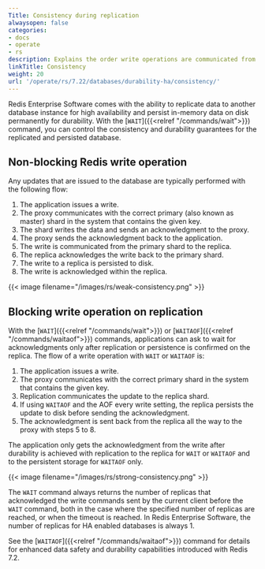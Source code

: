 ```yaml
---
Title: Consistency during replication
alwaysopen: false
categories:
- docs
- operate
- rs
description: Explains the order write operations are communicated from app to proxy to shards for both non-blocking Redis write operations and blocking write operations on replication.
linkTitle: Consistency
weight: 20
url: '/operate/rs/7.22/databases/durability-ha/consistency/'
---
```

Redis Enterprise Software comes with the ability to replicate data
to another database instance for high availability and persist in-memory data on
disk permanently for durability. With the [`WAIT`]({{<relref "/commands/wait">}}) command, you can
control the consistency and durability guarantees for the replicated and
persisted database.

## Non-blocking Redis write operation

Any updates that are issued to the database are typically performed with the following flow:

1. The application issues a write.
2. The proxy communicates with the correct primary (also known as master) shard in the system that contains the given key.
3. The shard writes the data and sends an acknowledgment to the proxy.
4. The proxy sends the acknowledgment back to the application.
5. The write is communicated from the primary shard to the replica.
6. The replica acknowledges the write back to the primary shard.
7. The write to a replica is persisted to disk.
8. The write is acknowledged within the replica.

{{< image filename="/images/rs/weak-consistency.png" >}}

## Blocking write operation on replication

With the [`WAIT`]({{<relref "/commands/wait">}}) or [`WAITAOF`]({{<relref "/commands/waitaof">}}) commands, applications can ask to wait for
acknowledgments only after replication or persistence is confirmed on
the replica. The flow of a write operation with `WAIT` or `WAITAOF` is:

1. The application issues a write.
2. The proxy communicates with the correct primary shard in the system that contains the given key.
3. Replication communicates the update to the replica shard.
4. If using `WAITAOF` and the AOF every write setting, the replica persists the update to disk before sending the acknowledgment.
5. The acknowledgment is sent back from the replica all the way to the proxy with steps 5 to 8.

The application only gets the acknowledgment from the write after durability is achieved with replication to the replica for `WAIT` or `WAITAOF` and to the persistent storage for `WAITAOF` only.

{{< image filename="/images/rs/strong-consistency.png" >}}

The `WAIT` command always returns the number of replicas that acknowledged the write commands sent by the current client before the `WAIT` command, both in the case where the specified number of replicas are reached, or when the timeout is reached. In Redis Enterprise Software, the number of replicas for HA enabled databases is always 1.

See the [`WAITAOF`]({{<relref "/commands/waitaof">}}) command for details for enhanced data safety and durability capabilities introduced with Redis 7.2.
